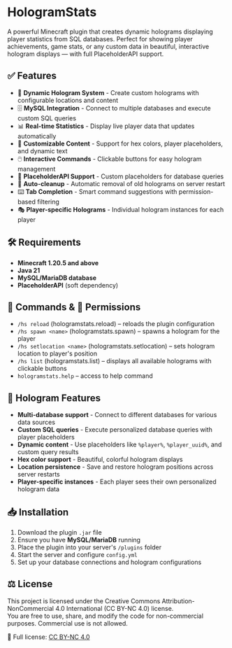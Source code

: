 # HologramStats

A powerful Minecraft plugin that creates dynamic holograms displaying player statistics from SQL databases.
Perfect for showing player achievements, game stats, or any custom data in beautiful, interactive hologram displays — with full PlaceholderAPI support.


## ✅ Features

- 🔗 **Dynamic Hologram System** - Create custom holograms with configurable locations and content
- 🗄️ **MySQL Integration** - Connect to multiple databases and execute custom SQL queries
- 📊 **Real-time Statistics** - Display live player data that updates automatically
- 🎨 **Customizable Content** - Support for hex colors, player placeholders, and dynamic text
- 🖱️ **Interactive Commands** - Clickable buttons for easy hologram management
- 🔄 **PlaceholderAPI Support** - Custom placeholders for database queries
- 🧹 **Auto-cleanup** - Automatic removal of old holograms on server restart
- ⌨️ **Tab Completion** - Smart command suggestions with permission-based filtering
- 🎭 **Player-specific Holograms** - Individual hologram instances for each player


## 🛠️ Requirements

- **Minecraft 1.20.5 and above**
- **Java 21**
- **MySQL/MariaDB database**
- **PlaceholderAPI** (soft dependency)


## 💬 Commands & 🔐 Permissions

- `/hs reload` (hologramstats.reload) – reloads the plugin configuration
- `/hs spawn <name>` (hologramstats.spawn) – spawns a hologram for the player
- `/hs setlocation <name>` (hologramstats.setlocation) – sets hologram location to player's position
- `/hs list` (hologramstats.list) – displays all available holograms with clickable buttons
- `hologramstats.help` – access to help command


## 🎯 Hologram Features

- **Multi-database support** - Connect to different databases for various data sources
- **Custom SQL queries** - Execute personalized database queries with player placeholders
- **Dynamic content** - Use placeholders like `%player%`, `%player_uuid%`, and custom query results
- **Hex color support** - Beautiful, colorful hologram displays
- **Location persistence** - Save and restore hologram positions across server restarts
- **Player-specific instances** - Each player sees their own personalized hologram data


## 📥 Installation

1. Download the plugin `.jar` file
2. Ensure you have **MySQL/MariaDB** running
3. Place the plugin into your server's `/plugins` folder
4. Start the server and configure `config.yml`
5. Set up your database connections and hologram configurations


## ⚖️ License

This project is licensed under the Creative Commons Attribution-NonCommercial 4.0 International (CC BY-NC 4.0) license.  
You are free to use, share, and modify the code for non-commercial purposes. Commercial use is not allowed.

🔗 Full license: [CC BY-NC 4.0](https://creativecommons.org/licenses/by-nc/4.0/)
